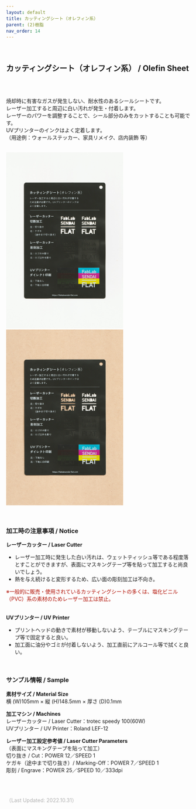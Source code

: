 ```yaml
---
layout: default
title: カッティングシート（オレフィン系）
parent: (2)樹脂
nav_order: 14
---
```

<br>

## カッティングシート（オレフィン系） / Olefin Sheet
<br><br>

焼却時に有害なガスが発生しない、耐水性のあるシールシートです。<br>
レーザー加工すると周辺に白い汚れが発生・付着します。<br>
レーザーのパワーを調整することで、シール部分のみをカットすることも可能です。<br>
UVプリンターのインクはよく定着します。<br>
（用途例：ウォールステッカー、家具リメイク、店内装飾 等）
<br>
<br>

<img src="assets/37_Olefin_1.png" width="320" alt="hi" class="inline"/><img src="assets/37_Olefin_2.png" width="320" alt="hi" class="inline"/>

<br>

### **加工時の注意事項 / Notice**

**レーザーカッター / Laser Cutter**
* レーザー加工時に発生した白い汚れは、ウェットティッシュ等である程度落とすことができますが、表面にマスキングテープ等を貼って加工すると尚良いでしょう。<br>
* 熱を与え続けると変形するため、広い面の彫刻加工は不向き。<br>

<span style="color: #B00E02">
※一般的に販売・使用されているカッティングシートの多くは、塩化ビニル（PVC）系の素材のためレーザー加工は禁止。</span><br>
<br>

**UVプリンター / UV Printer**
* プリントヘッドの動きで素材が移動しないよう、テーブルにマスキングテープ等で固定すると良い。<br>
* 加工面に油分やゴミが付着しないよう、加工直前にアルコール等で拭くと良い。<br>

<br>

### **サンプル情報 / Sample**

**素材サイズ / Material Size**<br>
横 (W)105mm × 縦 (H)148.5mm × 厚さ (D)0.1mm<br>

**加工マシン / Machines**<br>
レーザーカッター / Laser Cutter：trotec speedy 100(60W)<br>
UVプリンター / UV Printer：Roland LEF-12<br>

**レーザー加工設定参考値 / Laser Cutter Parameters**<br>
（表面にマスキングテープを貼って加工）<br>
切り抜き / Cut：POWER 12／SPEED 1<br>
ケガキ（途中まで切り抜き）/ Marking-Off：POWER 7／SPEED 1<br>
彫刻 / Engrave：POWER 25／SPEED 10／333dpi<br>

<br><br>

<span style="color: #B2B2B2">
（Last Updated: 2022.10.31）
</span>
